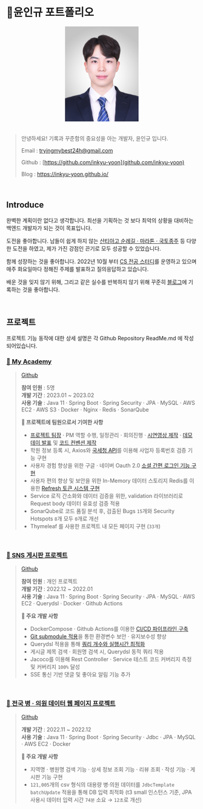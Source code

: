 # 🌱윤인규 포트폴리오

<div align = "center">
<img src="https://raw.githubusercontent.com/buinq/imageServer/main/img/%EC%9C%A4%EC%9D%B8%EA%B7%9C%EB%8B%98.jpg" alt="윤인규님" style="height:250px;" />
</div>
<br>

> 안녕하세요! 기록과 꾸준함의 중요성을 아는 개발자, 윤인규 입니다. 
>
> Email : tryingmybest24h@gmail.com
>
> Github : [https://github.com/inkyu-yoon](github.com/inkyu-yoon)
> 
> Blog : https://inkyu-yoon.github.io/

<br>

## Introduce
완벽한 계획이란 없다고 생각합니다. 최선을 기획하는 것 보다 최악의 상황을 대비하는 백엔드 개발자가 되는 것이 목표입니다.

도전을 좋아합니다. 남들이 쉽게 하지 않는 [산티아고 순례길 · 마라톤 · 국토종주](https://blog.naver.com/inkyu312) 등 다양한 도전을 하였고, 제가 가진 강점인 끈기로 모두 성공할 수 있었습니다. 

함께 성장하는 것을 좋아합니다. 2022년 10월 부터 [CS 전공 스터디](https://likelion.notion.site/1fc7e387b5634bde9fd922ee808a50dc)를 운영하고 있으며 매주 화요일마다 정해진 주제를 발표하고 질의응답하고 있습니다.

배운 것을 잊지 않기 위해, 그리고 같은 실수를 반복하지 않기 위해 꾸준히 [블로그](https://inkyu-yoon.github.io/)에 기록하는 것을 좋아합니다.

<br>

## 프로젝트
프로젝트 기능 동작에 대한 상세 설명은 각 Github Repository ReadMe.md 에 작성되어있습니다.
<br>
### [🏫 My Academy](https://github.com/mutsa-team6/myacademy)
> [Github](https://github.com/mutsa-team6/myacademy)
>  
> **참여 인원** : 5명  
> **개발 기간** : 2023.01 ~ 2023.02  
> **사용 기술** : Java 11 · Spring Boot · Spring Security · JPA · MySQL · AWS EC2 · AWS S3 · Docker · Nginx · Redis · SonarQube  
> 
> **📌 프로젝트에 팀원으로서 기여한 사항**  
>  
> - [프로젝트 팀장](https://www.notion.so/3ebdea86f2f642699fa071b76c94d45f) · PM 역할 수행, 일정관리 · 회의진행 · [시연영상 제작](https://www.youtube.com/watch?v=tKeKN3qd58k) · [데모데이 발표](https://www.canva.com/design/DAFaeRUJKBk/PQHdXXa61qBj0EwnS3adSw/view?utm_content=DAFaeRUJKBk&utm_campaign=share_your_design&utm_medium=link&utm_source=shareyourdesignpanel) 및 [코드 컨벤션 제작](https://www.notion.so/16748ff592fd48d492156cf24bf87bf4)
> - 학원 정보 등록 시, Axios와 [국세청 API](https://www.data.go.kr/tcs/dss/selectApiDataDetailView.do?publicDataPk=15081808#/%EC%82%AC%EC%97%85%EC%9E%90%EB%93%B1%EB%A1%9D%EC%A0%95%EB%B3%B4%20%EC%A7%84%EC%9C%84%ED%99%95%EC%9D%B8%20API/validate)를 이용해 사업자 등록번호 검증 기능 구현
> - 사용자 경험 향상을 위한 구글 · 네이버 Oauth 2.0 [소셜 간편 로그인 기능 구현](https://inkyu-yoon.github.io/docs/Language/SpringBoot/OauthLogin)
> - 사용자 편의 향상 및 보안을 위한 In-Memory 데이터 스토리지 Redis를 이용한 [Refresh 토큰 시스템 구현](https://inkyu-yoon.github.io/docs/Language/SpringBoot/RefreshToken)
> - Service 로직 간소화와 데이터 검증을 위한, validation 라이브러리로 Request body 데이터 유효성 검증 적용
> - SonarQube로 코드 품질 분석 후, 검출된 Bugs `15`개와 Security Hotspots `8`개 모두 `0`개로 개선
> - Thymeleaf 를 사용한 프로젝트 내 모든 페이지 구현 (`33개`)
>

<br>

### [💌 SNS 게시판 프로젝트](https://github.com/inkyu-yoon/sns_project)
> [Github](https://github.com/inkyu-yoon/sns_project)
>  
> **참여 인원** : 개인 프로젝트  
> **개발 기간** : 2022.12 ~ 2022.01  
> **사용 기술** : Java 11 · Spring Boot · Spring Security · JPA · MySQL · AWS EC2 · Querydsl · Docker · Github Actions  
> 
> **📌 주요 개발 사항**  
>  
> - DockerCompose · Github Actions를 이용한 [CI/CD 파이프라인 구축](https://inkyu-yoon.github.io/docs/Learned/Docker/GitActionsCICD)
> - [Git submodule 적용](https://inkyu-yoon.github.io/docs/Learned/Git/GitSubmodule)을 통한 환경변수 보안 · 유지보수성 향상
> - Querydsl 적용을 통해 [쿼리 개수와 실행시간 최적화](https://inkyu-yoon.github.io/docs/Language/JPA/QuerydslRepo)
> - 게시글 제목 검색 · 회원명 검색 시, Querydsl 동적 쿼리 적용
> - Jacoco를 이용해 Rest Controller · Service 테스트 코드 커버리지 측정 및 커버리지 `100%` 달성
> - SSE 통신 기반 댓글 및 좋아요 알림 기능 추가

<br>

### [🏣 전국 병 · 의원 데이터 웹 페이지 프로젝트](https://github.com/inkyu-yoon/hospital_web)
> [Github](https://github.com/inkyu-yoon/hospital_web)
>
> **개발 기간** : 2022.11 ~ 2022.12  
> **사용 기술** : Java 11 · Spring Boot · Spring Security · Jdbc · JPA · MySQL · AWS EC2 · Docker 
> 
> **📌 주요 개발 사항**  
>  
> - 지역명 · 병원명 검색 기능 · 상세 정보 조회 기능 · 리뷰 조회 · 작성 기능 · 게시판 기능 구현
> - `121,005`개의 csv 형식의 대용량 병·의원 데이터를 `JdbcTemplate batchUpdate` 적용을 통해 DB 입력 최적화 
(t3 small 인스턴스 기준, JPA 사용시 데이터 입력 시간 `74분` 소요 → `12초`로 개선)
